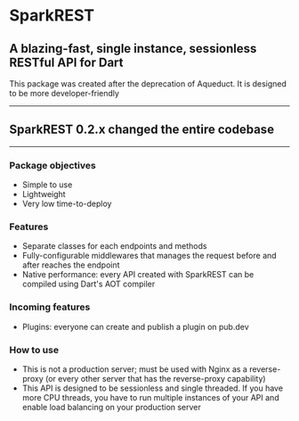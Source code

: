 # SparkREST

## A blazing-fast, single instance, sessionless RESTful API for Dart

This package was created after the deprecation of Aqueduct. It is designed to be more developer-friendly

---

## SparkREST 0.2.x changed the entire codebase

---

### Package objectives

- Simple to use
- Lightweight
- Very low time-to-deploy

### Features

- Separate classes for each endpoints and methods
- Fully-configurable middlewares that manages the request before and after reaches the endpoint
- Native performance: every API created with SparkREST can be compiled using Dart's AOT compiler

### Incoming features

- Plugins: everyone can create and publish a plugin on pub.dev

### How to use

- This is not a production server; must be used with Nginx as a reverse-proxy (or every other server that has the reverse-proxy capability)
- This API is designed to be sessionless and single threaded. If you have more CPU threads, you have to run multiple instances of your API and enable load balancing on your production server
